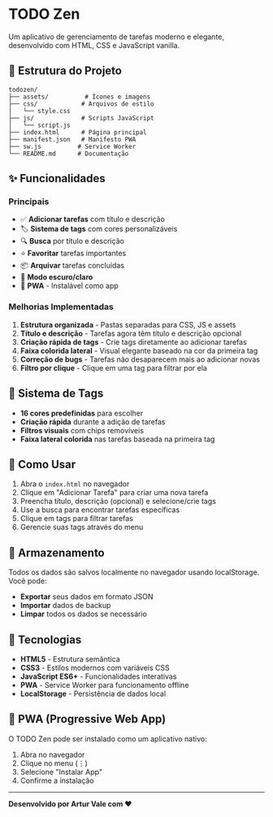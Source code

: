 # TODO Zen

Um aplicativo de gerenciamento de tarefas moderno e elegante, desenvolvido com HTML, CSS e JavaScript vanilla.

## 📁 Estrutura do Projeto

```
todozen/
├── assets/          # Ícones e imagens
├── css/            # Arquivos de estilo
│   └── style.css
├── js/             # Scripts JavaScript
│   └── script.js
├── index.html      # Página principal
├── manifest.json   # Manifesto PWA
├── sw.js          # Service Worker
└── README.md      # Documentação
```

## ✨ Funcionalidades

### Principais
- ✅ **Adicionar tarefas** com título e descrição
- 🏷️ **Sistema de tags** com cores personalizáveis
- 🔍 **Busca** por título e descrição
- ⭐ **Favoritar** tarefas importantes
- 📦 **Arquivar** tarefas concluídas
- 🌙 **Modo escuro/claro**
- 📱 **PWA** - Instalável como app

### Melhorias Implementadas
1. **Estrutura organizada** - Pastas separadas para CSS, JS e assets
2. **Título e descrição** - Tarefas agora têm título e descrição opcional
3. **Criação rápida de tags** - Crie tags diretamente ao adicionar tarefas
4. **Faixa colorida lateral** - Visual elegante baseado na cor da primeira tag
5. **Correção de bugs** - Tarefas não desaparecem mais ao adicionar novas
6. **Filtro por clique** - Clique em uma tag para filtrar por ela

## 🎨 Sistema de Tags

- **16 cores predefinidas** para escolher
- **Criação rápida** durante a adição de tarefas
- **Filtros visuais** com chips removíveis
- **Faixa lateral colorida** nas tarefas baseada na primeira tag

## 🚀 Como Usar

1. Abra o `index.html` no navegador
2. Clique em "Adicionar Tarefa" para criar uma nova tarefa
3. Preencha título, descrição (opcional) e selecione/crie tags
4. Use a busca para encontrar tarefas específicas
5. Clique em tags para filtrar tarefas
6. Gerencie suas tags através do menu

## 💾 Armazenamento

Todos os dados são salvos localmente no navegador usando localStorage. Você pode:
- **Exportar** seus dados em formato JSON
- **Importar** dados de backup
- **Limpar** todos os dados se necessário

## 🔧 Tecnologias

- **HTML5** - Estrutura semântica
- **CSS3** - Estilos modernos com variáveis CSS
- **JavaScript ES6+** - Funcionalidades interativas
- **PWA** - Service Worker para funcionamento offline
- **LocalStorage** - Persistência de dados local

## 📱 PWA (Progressive Web App)

O TODO Zen pode ser instalado como um aplicativo nativo:
1. Abra no navegador
2. Clique no menu (⋮)
3. Selecione "Instalar App"
4. Confirme a instalação

---

**Desenvolvido por Artur Vale com ❤️**